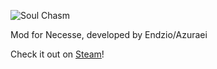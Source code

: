 ![Soul Chasm](https://i.imgur.com/Zqx1ZqY.png)

Mod for Necesse, developed by Endzio/Azuraei

Check it out on [Steam](https://steamcommunity.com/sharedfiles/filedetails/?id=3123441229)!
